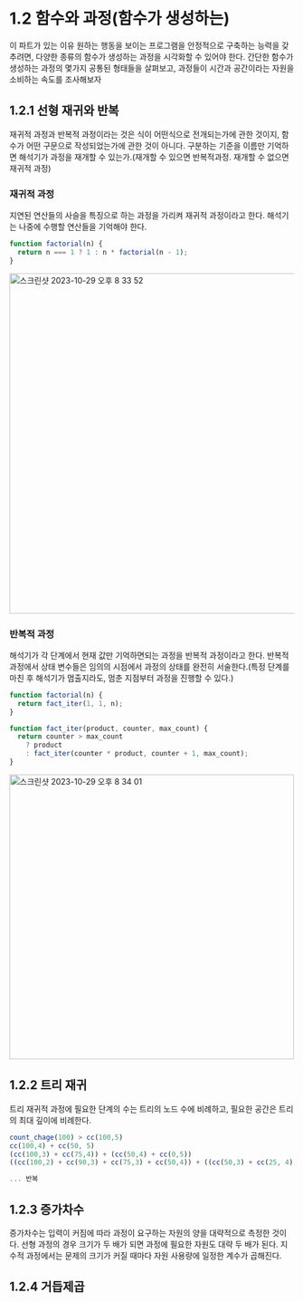 # 1.2 함수와 과정(함수가 생성하는)

이 파트가 있는 이유
원하는 행동을 보이는 프로그램을 안정적으로 구축하는 능력을 갖추려면, 다양한 종류의 함수가 생성하는 과정을 시각화할 수 있어야 한다. 간단한 함수가 생성하는 과정의 몇가지 공통된 형태들을 살펴보고, 과정들이 시간과 공간이라는 자원을 소비하는 속도를 조사해보자

## 1.2.1 선형 재귀와 반복

재귀적 과정과 반복적 과정이라는 것은 식이 어떤식으로 전개되는가에 관한 것이지, 함수가 어떤 구문으로 작성되었는가에 관한 것이 아니다. 구분하는 기준을 이름만 기억하면 해석기가 과정을 재개할 수 있는가.(재개할 수 있으면 반복적과정. 재개할 수 없으면 재귀적 과정)

### 재귀적 과정

지연된 연산들의 사슬을 특징으로 하는 과정을 가리켜 재귀적 과정이라고 한다. 해석기는 나중에 수행할 연산들을 기억해야 한다.

```js
function factorial(n) {
  return n === 1 ? 1 : n * factorial(n - 1);
}
```

<img width="601" alt="스크린샷 2023-10-29 오후 8 33 52" src="https://github.com/js-sicp/sicp/assets/78922001/2dd5f6df-ff21-4318-99d0-6d6436a1efe6">

### 반복적 과정

해석기가 각 단계에서 현재 값만 기억하면되는 과정을 반복적 과정이라고 한다. 반복적 과정에서 상태 변수들은 임의의 시점에서 과정의 상태를 완전히 서술한다.(특정 단계를 마친 후 해석기가 멈출지라도, 멈춘 지점부터 과정을 진행할 수 있다.)

```js
function factorial(n) {
  return fact_iter(1, 1, n);
}

function fact_iter(product, counter, max_count) {
  return counter > max_count
    ? product
    : fact_iter(counter * product, counter + 1, max_count);
}
```

<img width="503" alt="스크린샷 2023-10-29 오후 8 34 01" src="https://github.com/js-sicp/sicp/assets/78922001/095c72d7-7509-4e69-bb04-d5b2389e11a4">

## 1.2.2 트리 재귀

트리 재귀적 과정에 필요한 단계의 수는 트리의 노드 수에 비례하고, 필요한 공간은 트리의 최대 깊이에 비례한다.

```js
count_chage(100) > cc(100,5)
cc(100,4) + cc(50, 5)
(cc(100,3) + cc(75,4)) + (cc(50,4) + cc(0,5))
((cc(100,2) + cc(90,3) + cc(75,3) + cc(50,4)) + ((cc(50,3) + cc(25, 4)) + 1)

... 반복
```

## 1.2.3 증가차수

증가차수는 입력이 커짐에 따라 과정이 요구하는 자원의 양을 대략적으로 측정한 것이다. 선형 과정의 경우 크기가 두 배가 되면 과정에 필요한 자원도 대략 두 배가 된다. 지수적 과정에서는 문제의 크기가 커질 때마다 자원 사용량에 일정한 계수가 곱해진다.

## 1.2.4 거듭제곱
